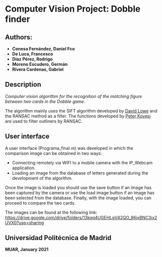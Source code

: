 # Computer Vision Project: Dobble finder

## Authors:
* **Conesa Fernández, Daniel Fco**
* **De Luca, Francesco**
* **Díaz Pérez, Rodrigo**
* **Moreno Escudero, Germán**
* **Rivera Cardenas, Gabriel**

## Description

_Computer vision algorithm for the recognition of the matching figure between two cards in the Dobble game._

The algorithm mainly uses the SIFT algorithm developed by [David Lowe](https://www.cs.ubc.ca/~lowe/keypoints/) and the RANSAC method as a filter. The functions developed by [Peter Kovesi](https://www.peterkovesi.com/matlabfns/) are used to filter outliners by RANSAC.

## User interface

A user interface (Programa_final.m) was developed in which the comparison image can be obtained in two ways:
* Connecting remotely via WIFI to a mobile camera with the IP_Webcam application.
* Loading an image from the database of letters generated during the development of the algorithm.

Once the image is loaded you should use the save button if an image has been captured by the camera or use the load image button if an image has been selected from the database.
Finally, with the image loaded, you can proceed to compare the two cards.

The images can be found at the following link: https://drive.google.com/drive/folders/13kqq4UGEHLgV42QO_86jxBNC3ix2UVX0?usp=sharing

## Universidad Politécnica de Madrid
**MUAR, January 2021**
